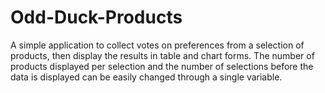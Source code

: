 # Odd-Duck-Products

A simple application to collect votes on preferences from a selection of products, then display the results in table and chart forms. The number of products displayed per selection and the number of selections before the data is displayed can be easily changed through a single variable.
